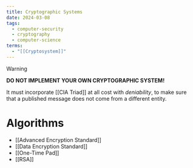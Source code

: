 ```yaml
---
title: Cryptographic Systems
date: 2024-03-08
tags:
  - computer-security
  - cryptography
  - computer-science
terms:
  - "[[Cryptosystem]]"
---
```


> [!WARNING]
>
> **DO NOT IMPLEMENT YOUR OWN CRYPTOGRAPHIC SYSTEM!**

It must incorporate [[CIA Triad]] at all cost with *deniability*, to make sure that a published message does not come from a different entity.

# Algorithms

- [[Advanced Encryption Standard]]
- [[Data Encryption Standard]]
- [[One-Time Pad]]
- [[RSA]]